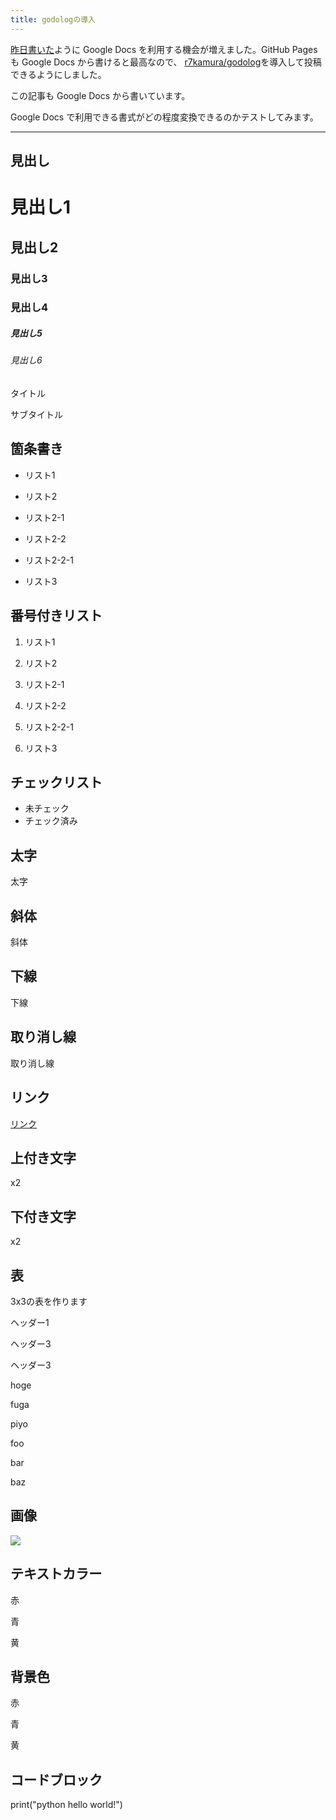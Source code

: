 ```yaml
---
title: godologの導入
---
```

[昨日書いた](https://mt2m10.github.io/posts/2022-05-14_1)ように Google Docs を利用する機会が増えました。GitHub Pages も Google Docs から書けると最高なので、 [r7kamura/godolog](https://github.com/r7kamura/godolog)を導入して投稿できるようにしました。

この記事も Google Docs から書いています。

Google Docs で利用できる書式がどの程度変換できるのかテストしてみます。

* * *

見出し
---

見出し1
====

見出し2
----

### 見出し3

### 見出し4

##### 見出し5

###### 見出し6

タイトル

サブタイトル

箇条書き
----

*   リスト1
*   リスト2

*   リスト2-1
*   リスト2-2

*   リスト2-2-1

*   リスト3

番号付きリスト
-------

1.  リスト1
2.  リスト2

1.  リスト2-1
2.  リスト2-2

1.  リスト2-2-1

3.  リスト3

チェックリスト
-------

*   未チェック
*   チェック済み

太字
--

太字

斜体
--

斜体

下線
--

下線

取り消し線
-----

取り消し線

リンク
---

[リンク](http://example.com)

上付き文字
-----

x2

下付き文字
-----

x2

表
-

3x3の表を作ります

ヘッダー1

ヘッダー3

ヘッダー3

hoge

fuga

piyo

foo

bar

baz

画像
--

![](https://lh5.googleusercontent.com/cyrMotcMa_IyIvVQoOc4rLurlroPErDjne5JHmhGyghhfh7_KpqZbK4x5r2GN-PRsYSY3wgWdZGmwjo0cum3DWAkpmIOWCMo622tR4c1BLFgIrCfAMnH0jy-45XJU2rqbeRS6hDnEqvpcjZfmA)

テキストカラー
-------

赤

青

黄

背景色
---

赤

青

黄

コードブロック
-------

print("python hello world!")
